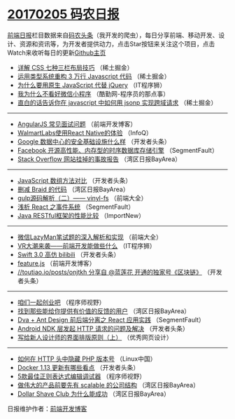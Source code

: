 # [20170205 码农日报](https://github.com/kujian/frontendDaily/blob/master/2017/02/05.md)

[前端日报](http://caibaojian.com/c/news)栏目数据来自[码农头条](http://hao.caibaojian.com/)（我开发的爬虫），每日分享前端、移动开发、设计、资源和资讯等，为开发者提供动力，点击Star按钮来关注这个项目，点击Watch来收听每日的更新[Github主页](https://github.com/kujian/frontendDaily)
* [详解 CSS 七种三栏布局技巧](http://hao.caibaojian.com/24825.html) （稀土掘金）
* [运用类型系统重构 3 万行 Javascript 代码](http://hao.caibaojian.com/24824.html) （稀土掘金）
* [为什么要用原生 JavaScript 代替 jQuery](http://hao.caibaojian.com/24908.html) （IT程序狮）
* [我为什么不看好微信小程序](http://hao.caibaojian.com/24957.html) （酷勤网-程序员的那点事）
* [直白的话告诉你在 javascript 中如何用 jsonp 实现跨域请求](http://hao.caibaojian.com/24911.html) （稀土掘金）

***
* [AngularJS 常见面试问题](http://hao.caibaojian.com/24821.html) （前端开发博客）
* [WalmartLabs使用React Native的体验](http://hao.caibaojian.com/24780.html) （InfoQ）
* [Google 数据中心的安全基础设施什么样](http://hao.caibaojian.com/24893.html) （开发者头条）
* [Facebook 开源高性能、内存型的时序数据库存储引擎](http://hao.caibaojian.com/24895.html) （SegmentFault）
* [Stack Overflow 网站挂掉的事故报告](http://hao.caibaojian.com/24789.html) （湾区日报BayArea）

***
* [JavaScript 数组方法对比](http://hao.caibaojian.com/24890.html) （开发者头条）
* [删减 Braid 的代码](http://hao.caibaojian.com/24793.html) （湾区日报BayArea）
* [gulp源码解析（二）—— vinyl-fs](http://hao.caibaojian.com/24800.html) （前端大全）
* [浅析 React 之事件系统](http://hao.caibaojian.com/24894.html) （SegmentFault）
* [Java RESTful框架的性能比较](http://hao.caibaojian.com/24782.html) （ImportNew）

***
* [微信LazyMan笔试题的深入解析和实现](http://hao.caibaojian.com/24875.html) （前端大全）
* [VR大潮来袭——前端开发能做些什么](http://hao.caibaojian.com/24907.html) （IT程序狮）
* [Swift 3.0 高仿 bilibili](http://hao.caibaojian.com/24887.html) （开发者头条）
* [feature.js](http://hao.caibaojian.com/24909.html) （前端开发博客）
* [//toutiao.io/posts/onjtkh 分享自 @蓝莲花 开通的独家号《区块链》](http://hao.caibaojian.com/24888.html) （开发者头条）

***
* [咱们一起创业吧](http://hao.caibaojian.com/24817.html) （程序师视野）
* [找到那些能给你提供有价值的反馈的用户](http://hao.caibaojian.com/24787.html) （湾区日报BayArea）
* [Dva + Ant Design 前后端分离之 React 应用实践](http://hao.caibaojian.com/24896.html) （SegmentFault）
* [Android NDK 层发起 HTTP 请求的问题及解决](http://hao.caibaojian.com/24913.html) （开发者头条）
* [写给新人设计师的界面排版原则（上）](http://hao.caibaojian.com/24822.html) （优秀网页设计）

***
* [如何在 HTTP 头中隐藏 PHP 版本号](http://hao.caibaojian.com/24872.html) （Linux中国）
* [Docker 1.13 更新有哪些看点](http://hao.caibaojian.com/24939.html) （开发者头条）
* [5款最佳正则表达式编辑调试器](http://hao.caibaojian.com/24898.html) （程序师视野）
* [做伟大的产品前要先有 scalable 的公司结构](http://hao.caibaojian.com/24867.html) （湾区日报BayArea）
* [Dollar Shave Club 为什么能成功](http://hao.caibaojian.com/24792.html) （湾区日报BayArea）

日报维护作者：[前端开发博客](http://caibaojian.com/) 